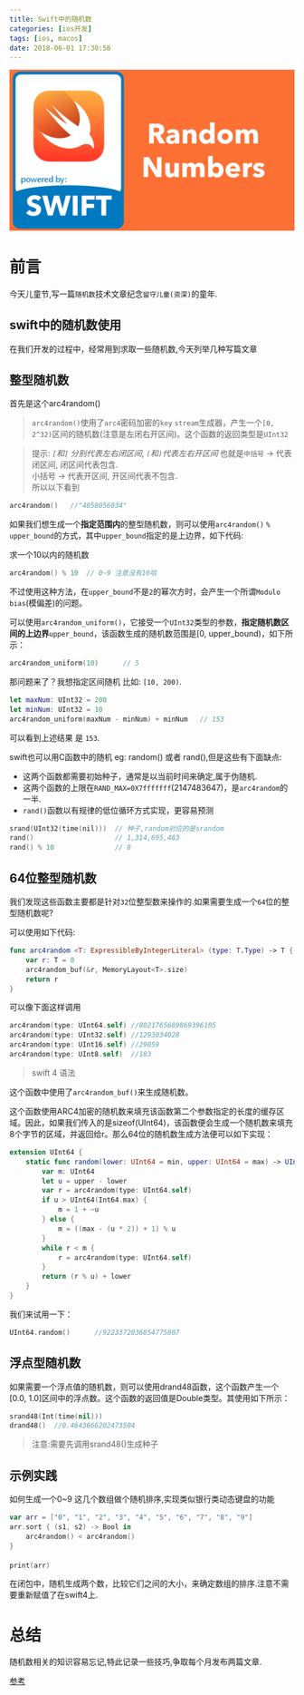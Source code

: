 ```yaml
---
title: Swift中的随机数
categories: [ios开发]
tags: [ios, macos]
date: 2018-06-01 17:30:56
---
```



![](/assets/images/20180601Random/SwiftRandomNumbers.png)

# 前言


今天儿童节,写一篇`随机数`技术文章纪念`留守儿童(资深)`的童年.



## swift中的随机数使用

在我们开发的过程中，经常用到求取一些随机数,今天列举几种写篇文章

## 整型随机数

首先是这个arc4random()

> `arc4random()`使用了`arc4`密码加密的`key` `stream`生成器，产生一个`[0, 2^32)`区间的随机数(注意是左闭右开区间)。这个函数的返回类型是`UInt32`

> 提示: _`[`和`]` 分别代表左右闭区间_,
> _`(`和`)`代表左右开区间_
> 也就是`中括号` -> 代表 闭区间, 闭区间代表包含.  
> 小括号 -> 代表开区间, 开区间代表不包含.  
> 所以以下看到

``` swift 
arc4random()   //"4058056034"
```

如果我们想生成一个**指定范围内**的整型随机数，则可以使用`arc4random()` `%` `upper_bound`的方式，其中`upper_bound`指定的是上边界，如下代码:

求一个10以内的随机数

``` swift 
arc4random() % 10  // 0~9 注意没有10哈
```

不过使用这种方法，在`upper_bound`不是`2`的幂次方时，会产生一个所谓`Modulo bias`(模偏差)的问题。

可以使用`arc4random_uniform()`，它接受一个`UInt32`类型的参数，**指定随机数区间的上边界**`upper_bound`，该函数生成的随机数范围是[0, upper_bound)，如下所示：

``` swift 
arc4random_uniform(10)		// 5
```

那问题来了？我想指定区间随机 比如: `[10, 200)`.

``` swift 
let maxNum: UInt32 = 200
let minNum: UInt32 = 10
arc4random_uniform(maxNum - minNum) + minNum   // 153
```

可以看到上述结果 是 `153`.

swift也可以用C函数中的随机 eg: random() 或者 rand(),但是这些有下面缺点:

* 这两个函数都需要初始种子，通常是以当前时间来确定,属于伪随机.
* 这两个函数的上限在`RAND_MAX=0X7fffffff`(2147483647)，是`arc4random`的一半.
* `rand()`函数以有规律的低位循环方式实现，更容易预测

``` c
srand(UInt32(time(nil)))  // 种子,random对应的是srandom
rand()				      // 1,314,695,483
rand() % 10	   			  // 8
```

## 64位整型随机数

我们发现这些函数主要都是针对`32`位整型数来操作的.如果需要生成一个`64`位的整型随机数呢?

可以使用如下代码:

``` swift 
func arc4random <T: ExpressibleByIntegerLiteral> (type: T.Type) -> T {
    var r: T = 0
    arc4random_buf(&r, MemoryLayout<T>.size)
    return r
}
```
可以像下面这样调用 

``` swift
arc4random(type: UInt64.self) //8021765689869396105
arc4random(type: UInt32.self) //1293034028
arc4random(type: UInt16.self) //29059
arc4random(type: UInt8.self)  //183

```
> swift 4 语法

这个函数中使用了`arc4random_buf()`来生成随机数。

这个函数使用ARC4加密的随机数来填充该函数第二个参数指定的长度的缓存区域。因此，如果我们传入的是sizeof(UInt64)，该函数便会生成一个随机数来填充8个字节的区域，并返回给r。那么64位的随机数生成方法便可以如下实现：

``` swift 
extension UInt64 {
    static func random(lower: UInt64 = min, upper: UInt64 = max) -> UInt64 {
        var m: UInt64
        let u = upper - lower
        var r = arc4random(type: UInt64.self)
        if u > UInt64(Int64.max) {
            m = 1 + ~u
        } else {
            m = ((max - (u * 2)) + 1) % u
        }
        while r < m {
            r = arc4random(type: UInt64.self)
        }
        return (r % u) + lower
    }
}
```

我们来试用一下：

``` swift
UInt64.random()      //9223372036854775807
```


## 浮点型随机数

如果需要一个浮点值的随机数，则可以使用drand48函数，这个函数产生一个[0.0, 1.0]区间中的浮点数。这个函数的返回值是Double类型。其使用如下所示：


``` swift
srand48(Int(time(nil)))
drand48()  //0.4643666202473504
```

> 注意:需要先调用srand48()生成种子

## 示例实践

如何生成一个0~9 这几个数组做个随机排序,实现类似银行类动态键盘的功能

``` swift
var arr = ["0", "1", "2", "3", "4", "5", "6", "7", "8", "9"]
arr.sort { (s1, s2) -> Bool in
    arc4random() < arc4random()
}

print(arr)
```

在闭包中，随机生成两个数，比较它们之间的大小，来确定数组的排序.注意不需要重新赋值了在swift4上.


# 总结

随机数相关的知识容易忘记,特此记录一些技巧,争取每个月发布两篇文章.

[参考](http://southpeak.github.io/2015/09/26/ios-techset-5/)


